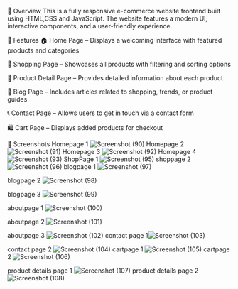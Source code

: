 📌 Overview
This is a fully responsive e-commerce website frontend built using HTML,CSS and JavaScript. The website features a modern UI, interactive components, and a user-friendly experience.

🎨 Features
🏠 Home Page – Displays a welcoming interface with featured products and categories

🛒 Shopping Page – Showcases all products with filtering and sorting options

📄 Product Detail Page – Provides detailed information about each product

📝 Blog Page – Includes articles related to shopping, trends, or product guides

📞 Contact Page – Allows users to get in touch via a contact form

🛍️ Cart Page – Displays added products for checkout

📸 Screenshots
Homepage 1
![Screenshot (90)](https://github.com/user-attachments/assets/a6b1375f-2a3a-4b9d-8fe0-c0ecff00c6a9)
Homepage 2
![Screenshot (91)](https://github.com/user-attachments/assets/b65c27e8-3008-4e42-b825-ee554bce004f)
Homepage 3
![Screenshot (92)](https://github.com/user-attachments/assets/c8e22146-88e0-4225-a302-49abf78e2b45)
Homepage 4
![Screenshot (93)](https://github.com/user-attachments/assets/2d7c2ea0-6757-4533-bd8d-022f4bdfe21f)
ShopPage 1
![Screenshot (95)](https://github.com/user-attachments/assets/8302fbf9-3eda-4fb1-aa10-9d9ed9533a60)
shoppage 2
![Screenshot (96)](https://github.com/user-attachments/assets/08a4407d-7417-4a80-afdc-f778c7188e1d)
blogpage 1
![Screenshot (97)](https://github.com/user-attachments/assets/a223eff8-2bbf-4ea2-9c18-4977f647ad6c)

blogpage 2
![Screenshot (98)](https://github.com/user-attachments/assets/9df0130a-9446-47ab-a191-446ab2a72695)

blogpage 3
![Screenshot (99)](https://github.com/user-attachments/assets/2923ed38-5fc7-4d89-ac4c-028898d75426)

aboutpage 1
![Screenshot (100)](https://github.com/user-attachments/assets/e9695a5f-eda4-4247-800f-0391a905ce43)

aboutpage 2
![Screenshot (101)](https://github.com/user-attachments/assets/89734c20-48bf-43df-b722-7566202f02f0)

aboutpage 3
![Screenshot (102)](https://github.com/user-attachments/assets/cfb93d18-99ee-4120-8402-6887dbd1cf02)
contact page 
1![Screenshot (103)](https://github.com/user-attachments/assets/48b0d3ad-7139-4493-ab37-2acec9666fa2)

contact page 2
![Screenshot (104)](https://github.com/user-attachments/assets/8f5b3a94-fbf6-46d1-8876-6c58a6235fa1)
cartpage 1
![Screenshot (105)](https://github.com/user-attachments/assets/cc816f54-bfdf-4e29-a4e1-4ae3ed67a05a)
cartpage 2
![Screenshot (106)](https://github.com/user-attachments/assets/1cf4c488-42c4-4d03-9089-6cd979010178)

product details page 1
![Screenshot (107)](https://github.com/user-attachments/assets/2b66c514-87ee-4edb-ac62-89b4003eac07)
product details page 2
![Screenshot (108)](https://github.com/user-attachments/assets/94c911f6-3f3c-4a3c-9edb-6904276d7e0c)






















